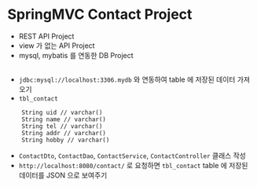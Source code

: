 # SpringMVC Contact Project
* REST API Project
* view 가 없는 API Project
* mysql, mybatis 를 연동한 DB Project

##
* ```jdbc:mysql://localhost:3306.mydb``` 와 연동하여 table 에 저장된 데이터 가져오기
* ```tbl_contact```
```
	String uid // varchar()
	String name // varchar()
	String tel // varchar()
	String addr // varchar()
	String hobby // varchar()
```
* `ContactDto`, `ContactDao`, `ContactService`, `ContactController` 클래스 작성
* ```http://localhost:8080/contact/``` 로 요청하면 `tbl_contact` table 에 저장된 데이터를 JSON 으로 보여주기